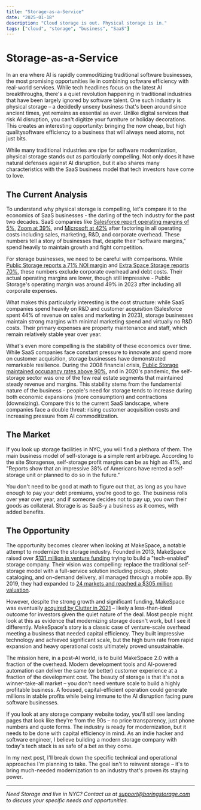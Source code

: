```yaml
---
title: "Storage-as-a-Service"
date: "2025-01-18"
description: "Cloud storage is out. Physical storage is in."
tags: ["cloud", "storage", "business", "SaaS"]
---
```


# Storage-as-a-Service

In an era where AI is rapidly commoditizing traditional software businesses, the most promising opportunities lie in combining software efficiency with real-world services. While tech headlines focus on the latest AI breakthroughs, there's a quiet revolution happening in traditional industries that have been largely ignored by software talent. One such industry is physical storage – a decidedly unsexy business that's been around since ancient times, yet remains as essential as ever. Unlike digital services that risk AI disruption, you can't digitize your furniture or holiday decorations. This creates an interesting opportunity: bringing the now cheap, but high qualitysoftware efficiency to a business that will always need atoms, not just bits.

While many traditional industries are ripe for software modernization, physical storage stands out as particularly compelling. Not only does it have natural defenses against AI disruption, but it also shares many characteristics with the SaaS business model that tech investors have come to love.

## The Current Analysis
To understand why physical storage is compelling, let's compare it to the economics of SaaS businesses - the darling of the tech industry for the past two decades. SaaS companies like [Salesforce report operating margins of 5%][1], [Zoom at 39%][2], and [Microsoft at 42%][3] after factoring in all operating costs including sales, marketing, R&D, and corporate overhead. These numbers tell a story of businesses that, despite their "software margins," spend heavily to maintain growth and fight competition.

For storage businesses, we need to be careful with comparisons. While [Public Storage reports a 71% NOI margin][4] and [Extra Space Storage reports 70%][5], these numbers exclude corporate overhead and debt costs. Their actual operating margins are lower, though still impressive - Public Storage's operating margin was around 49% in 2023 after including all corporate expenses. 

What makes this particularly interesting is the cost structure: while SaaS companies spend heavily on R&D and customer acquisition (Salesforce spent 44% of revenue on sales and marketing in 2023), storage businesses maintain strong margins with minimal marketing spend and virtually no R&D costs. Their primary expenses are property maintenance and staff, which remain relatively stable year over year.

What's even more compelling is the stability of these economics over time. While SaaS companies face constant pressure to innovate and spend more on customer acquisition, storage businesses have demonstrated remarkable resilience. During the 2008 financial crisis, [Public Storage maintained occupancy rates above 90%][6], and in 2020's pandemic, the self-storage sector was one of the few real estate segments that maintained steady revenue and margins. This stability stems from the fundamental nature of the business - people's need for storage tends to increase during both economic expansions (more consumption) and contractions (downsizing). Compare this to the current SaaS landscape, where companies face a double threat: rising customer acquisition costs and increasing pressure from AI commoditization.

## The Market
If you look up storage facilities in NYC, you will find a plethora of them. The main business model of self-storage is a simple rent arbitrage. According to the site Storagense, self-storage profit margins can be as high as 41%, and "Reports show that an impressive 38% of Americans have rented a self-storage unit or planned to do so in the future."

You don't need to be good at math to figure out that, as long as you have enough to pay your debt premiums, you're good to go. The business rolls over year over year, and if someone decides not to pay up, you own their goods as collateral. Storage is as SaaS-y a business as it comes, with added benefits. 

## The Opportunity
The opportunity becomes clearer when looking at MakeSpace, a notable attempt to modernize the storage industry. Founded in 2013, MakeSpace raised over [$131 million in venture funding][1] trying to build a "tech-enabled" storage company. Their vision was compelling: replace the traditional self-storage model with a full-service solution including pickup, photo cataloging, and on-demand delivery, all managed through a mobile app. By 2019, they had expanded to [24 markets and reached a $305 million valuation][2].

However, despite the strong growth and significant funding, MakeSpace was eventually [acquired by Clutter in 2021][3] – likely a less-than-ideal outcome for investors given the quiet nature of the deal. Most people might look at this as evidence that modernizing storage doesn't work, but I see it differently. MakeSpace's story is a classic case of venture-scale overhead meeting a business that needed capital efficiency. They built impressive technology and achieved significant scale, but the high burn rate from rapid expansion and heavy operational costs ultimately proved unsustainable.

The mission here, in a post-AI world, is to build MakeSpace 2.0 with a fraction of the overhead. Modern development tools and AI-powered automation can deliver the same (or better) customer experience at a fraction of the development cost. The beauty of storage is that it's not a winner-take-all market – you don't need venture scale to build a highly profitable business. A focused, capital-efficient operation could generate millions in stable profits while being immune to the AI disruption facing pure software businesses.

If you look at any storage company website today, you'll still see landing pages that look like they're from the 90s – no price transparency, just phone numbers and quote forms. The industry is ready for modernization, but it needs to be done with capital efficiency in mind. As an indie hacker and software engineer, I believe building a modern storage company with today's tech stack is as safe of a bet as they come.

In my next post, I'll break down the specific technical and operational approaches I'm planning to take. The goal isn't to reinvent storage – it's to bring much-needed modernization to an industry that's proven its staying power.

---

*Need Storage and live in NYC? Contact us at support@boringstorage.com to discuss your specific needs and opportunities.*

[1]: https://s23.q4cdn.com/574569502/files/doc_financials/2024/q3/CRM-Q3-FY24-Earnings-Press-Release-w-financials.pdf
[2]: https://investors.zoom.us/news-releases/news-release-details/zoom-video-communications-reports-financial-results-third-quarter
[3]: https://www.microsoft.com/en-us/Investor/earnings/FY-2024-Q1/press-release-webcast
[4]: https://ir.publicstorage.com/news-and-events/press-releases/2024/02-20-2024-210351410
[5]: https://ir.extraspace.com/news/press-release-details/2024/Extra-Space-Storage-Inc.-Reports-2023-Fourth-Quarter-and-Year-End-Results/default.aspx
[6]: https://www.spglobal.com/marketintelligence/en/news-insights/latest-news-headlines/us-self-storage-reit-same-store-noi-growth-to-moderate-in-2024-after-strong-2023-78579471
[7]: https://www.bloomberg.com/news/articles/2021-05-11/storage-startup-clutter-buys-rival-makespace-to-expand-in-cities
[8]: https://www.wsj.com/articles/storage-marketplace-clutter-makes-its-third-acquisition-11620734400
[9]: https://techcrunch.com/2019/03/20/on-demand-storage-company-makespace-has-a-new-ceo-and-fresh-55-million-in-funding/
